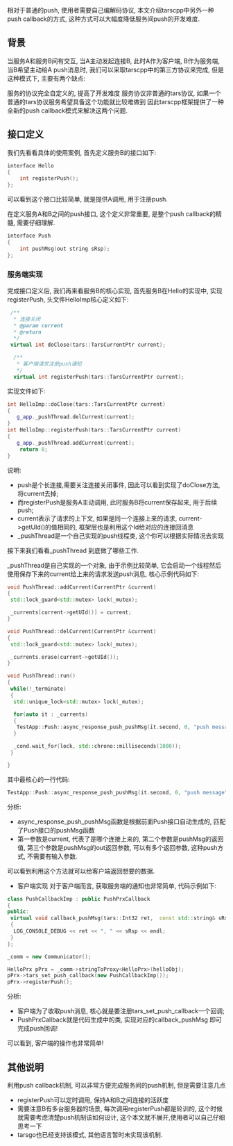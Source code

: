 
相对于普通的push, 使用者需要自己编解码协议, 本文介绍tarscpp中另外一种push callback的方式, 这种方式可以大幅度降低服务间push的开发难度.

## 背景
当服务A和服务B间有交互,  当A主动发起连接B, 此时A作为客户端, B作为服务端, 当B希望主动给A push消息时, 我们可以采取tarscpp中的第三方协议来完成, 但是这种模式下, 主要有两个缺点:

服务的协议完全自定义的, 提高了开发难度
服务协议非普通的tars协议, 如果一个普通的tars协议服务希望具备这个功能就比较难做到
因此tarscpp框架提供了一种全新的push callback模式来解决这两个问题.

## 接口定义
我们先看看具体的使用案例, 首先定义服务B的接口如下:
```c++
interface Hello
{
    int registerPush();
};
```
可以看到这个接口比较简单, 就是提供A调用, 用于注册push.

在定义服务A和B之间的push接口, 这个定义非常重要, 是整个push callback的精髓, 需要仔细理解.

```c++
interface Push
{
    int pushMsg(out string sRsp);
};
```
### 服务端实现

完成接口定义后, 我们再来看服务B的核心实现, 首先服务B在Hello的实现中, 实现registerPush, 头文件HelloImp核心定义如下:

```c++
 /**
  * 连接关闭
  * @param current 
  * @return 
  */
 virtual int doClose(tars::TarsCurrentPtr current);

  /**
   * 客户端请求注册push通知
   */
  virtual int registerPush(tars::TarsCurrentPtr current);
```
实现文件如下:

```c++
int HelloImp::doClose(tars::TarsCurrentPtr current)
{
   g_app._pushThread.delCurrent(current);
}
int HelloImp::registerPush(tars::TarsCurrentPtr current)
{
   g_app._pushThread.addCurrent(current);
    return 0;
}
```

说明:
- push是个长连接,需要关注连接关闭事件, 因此可以看到实现了doClose方法, 将current去掉;
- 而registerPush是服务A主动调用, 此时服务B将current保存起来, 用于后续push;
- current表示了请求的上下文, 如果是同一个连接上来的请求, current->getUId()的值相同的, 框架层也是利用这个Id给对应的连接回消息
- _pushThread是一个自己实现的push线程类, 这个你可以根据实际情况去实现

接下来我们看看_pushThread 到底做了哪些工作.

_pushThread是自己实现的一个对象, 由于示例比较简单, 它会启动一个线程然后使用保存下来的current给上来的请求发送push消息, 核心示例代码如下:

```c++
void PushThread::addCurrent(CurrentPtr &current)
{
 std::lock_guard<std::mutex> lock(_mutex);

 _currents[current->getUId()] = current;
}

void PushThread::delCurrent(CurrentPtr &current)
{
 std::lock_guard<std::mutex> lock(_mutex);

 _currents.erase(current->getUId());
}

void PushThread::run()
{
 while(!_terminate)
 {
  std::unique_lock<std::mutex> lock(_mutex);

  for(auto it : _currents)
  {
   TestApp::Push::async_response_push_pushMsg(it.second, 0, "push message");
  }

  _cond.wait_for(lock, std::chrono::milliseconds(1000));
 }

}

```
其中最核心的一行代码:
```c++
TestApp::Push::async_response_push_pushMsg(it.second, 0, "push message");
```

分析:

- async_response_push_pushMsg函数是根据前面Push接口自动生成的, 匹配了Push接口的pushMsg函数
- 第一参数是current, 代表了是哪个连接上来的, 第二个参数是pushMsg的返回值, 第三个参数是pushMsg的out返回参数, 可以有多个返回参数, 这种push方式, 不需要有输入参数.

可以看到利用这个方法就可以给客户端返回想要的数据.

- 客户端实现
对于客户端而言, 获取服务端的通知也非常简单, 代码示例如下:

```c++
class PushCallbackImp : public PushPrxCallback
{
public:
 virtual void callback_pushMsg(tars::Int32 ret,  const std::string& sRsp)
 {
  LOG_CONSOLE_DEBUG << ret << ", " << sRsp << endl;
 }
};

_comm = new Communicator();

HelloPrx pPrx = _comm->stringToProxy<HelloPrx>(helloObj);
pPrx->tars_set_push_callback(new PushCallbackImp());
pPrx->registerPush();
```
分析:

- 客户端为了收取push消息, 核心就是要注册tars_set_push_callback一个回调;
- PushPrxCallback就是代码生成中的类, 实现对应的callback_pushMsg 即可完成push回调!

可以看到, 客户端的操作也非常简单!

## 其他说明
利用push callback机制, 可以非常方便完成服务间的push机制, 但是需要注意几点

- registerPush可以定时调用, 保持A和B之间连接的活跃度
- 需要注意B有多台服务器的场景, 每次调用registerPush都是轮训的, 这个时候就需要考虑清楚push机制该如何设计, 这个本文就不展开,使用者可以自己仔细思考一下
- tarsgo也已经支持该模式, 其他语言暂时未实现该机制.